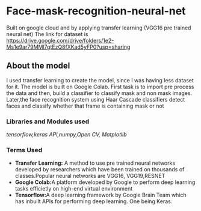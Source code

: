 # Face-mask-recognition-neural-net
Built on google cloud and by applying transfer learning (VGG16 pre trained neural net)
The link for dataset is https://drive.google.com/drive/folders/1e2-Ms1e9ar79MMl7gtEzQ8fXKad5yFP0?usp=sharing
<h2>About the model</h2>
 I used transfer learning to create the model, since I was having less dataset for it. The model is built on Google Colab.
 First task is to import pre process the data and then, build a classifier to classify mask and non mask images. 
Later,the face recognition system using Haar Cascade classifiers detect faces and classify whether that frame is containing mask or not
<h3>Libraries and Modules used</h3>
<i>tensorflow,keras API,numpy,Open CV, Matplotlib</i>
<h3>Terms Used</h3>
<ul>
<li><b>Transfer Learning:</b> A method to use pre trained neural networks developed by researchers which have been trained on thousands of classes.Popular neural networks are VGG16, VGG19,RESNET</li>
<li><b>Google Colab:</b>A platform developed by Google to perform deep learning tasks efficietly on high-end virtual environment</li>
<li><b>Tensorflow:</b>A deep learning framework by Google Brain Team which has inbuilt APIs for performing deep learning. One being Keras.</li>
 </ul>

